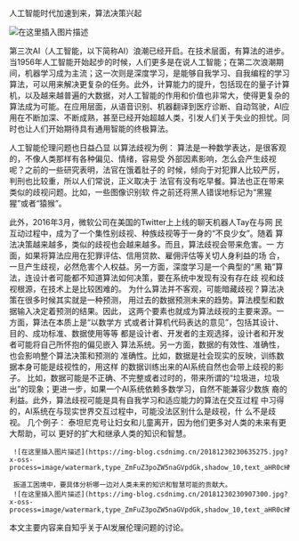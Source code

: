 ﻿人工智能时代加速到来，算法决策兴起

![在这里插入图片描述](https://img-blog.csdnimg.cn/20181230225037773.jpg?x-oss-process=image/watermark,type_ZmFuZ3poZW5naGVpdGk,shadow_10,text_aHR0cHM6Ly9ibG9nLmNzZG4ubmV0L3dlaXhpbl80MzI2ODM5Mw==,size_16,color_FFFFFF,t_70)

第三次AI（人工智能，以下简称AI）浪潮已经开启。在技术层面，有算法的进步。
当1956年人工智能开始起步的时候，人们更多是在说人工智能；在第二次浪潮期
间，机器学习成为主流；这一次则是深度学习，是能够自我学习、自我编程的学习
算法，可以用来解决更复杂的任务。此外，计算能力的提升，包括现在的量子计算
机，以及越来越普遍的大数据，对人工智能的作用和价值也非常大，使得更复杂的
算法成为可能。在应用层面，从语音识别、机器翻译到医疗诊断、自动驾驶，AI应
用在不断加深、不断成熟，甚至已经开始超越人类，引发人们关于失业的担忧。同
时也让人们开始期待具有通用智能的终极算法。

人工智能伦理问题也日益凸显
 以算法歧视为例：
     算法是一种数学表达，是很客观的，不像人类那样有各种偏见、情绪，容易受
     外部因素影响，怎么会产生歧视呢？之前的一些研究表明，法官在饿着肚子的
     时候，倾向于对犯罪人比较严厉，判刑也比较重，所以人们常说，正义取决于
     法官有没有吃早餐。算法也正在带来类似的歧视问题。比如，一些图像识别软
     件之前还将黑人错误地标记为“黑猩猩”或者“猿猴”。
   
   此外，2016年3月，微软公司在美国的Twitter上上线的聊天机器人Tay在与网
   民互动过程中，成为了一个集性别歧视、种族歧视等于一身的“不良少女”。随着
   算法决策越来越多，类似的歧视也会越来越多。而且，算法歧视会带来危害。一
   方面，如果将算法应用在犯罪评估、信用贷款、雇佣评估等关切人身利益的场
   合，一旦产生歧视，必然危害个人权益。另一方面，深度学习是一个典型的“黑
   箱”算法，连设计者可能都不知道算法如何决策，要在系统中发现有没有存在歧
   视和歧视根源，在技术上是比较困难的。
   为什么算法并不客观，可能暗藏歧视？算法决策在很多时候其实就是一种预测，
   用过去的数据预测未来的趋势。算法模型和数据输入决定着预测的结果。因此，
   这两个要素也就成为算法歧视的主要来源。一方面，算法在本质上是“以数学方
   式或者计算机代码表达的意见”，包括其设计、目的、成功标准、数据使用等等
   都是设计者、开发者的主观选择，设计者和开发者可能将自己所怀抱的偏见嵌入
   算法系统。另一方面，数据的有效性、准确性，也会影响整个算法决策和预测的
   准确性。比如，数据是社会现实的反映，训练数据本身可能是歧视性的，用这样
   的数据训练出来的AI系统自然也会带上歧视的影子。
     比如，数据可能是不正确、不完整或者过时的，带来所谓的“垃圾进，垃圾
     出”的现象；更进一步，如果一个AI系统依赖多数学习，自然不能兼容少数族
     裔的利益。此外，算法歧视可能是具有自我学习和适应能力的算法在交互过程
     中习得的，AI系统在与现实世界交互过程中，可能没法区别什么是歧视，什
     么不是歧视。
     几个例子：
     泰坦尼克号让妇女和儿童离开，因为他们更多对人类的未来有更大帮助，可以
     更好的扩大和继承人类的知识和智慧。

     ![在这里插入图片描述](https://img-blog.csdnimg.cn/20181230230635275.jpg?x-oss-process=image/watermark,type_ZmFuZ3poZW5naGVpdGk,shadow_10,text_aHR0cHM6Ly9ibG9nLmNzZG4ubmV0L3dlaXhpbl80MzI2ODM5Mw==,size_16,color_FFFFFF,t_70)

     扳道工困境中，要具体分析哪一边对人类未来的知识和智慧可能的贡献大。
     ![在这里插入图片描述](https://img-blog.csdnimg.cn/20181230230907300.jpg?x-oss-process=image/watermark,type_ZmFuZ3poZW5naGVpdGk,shadow_10,text_aHR0cHM6Ly9ibG9nLmNzZG4ubmV0L3dlaXhpbl80MzI2ODM5Mw==,size_16,color_FFFFFF,t_70)

本文主要内容来自知乎关于AI发展伦理问题的讨论。
